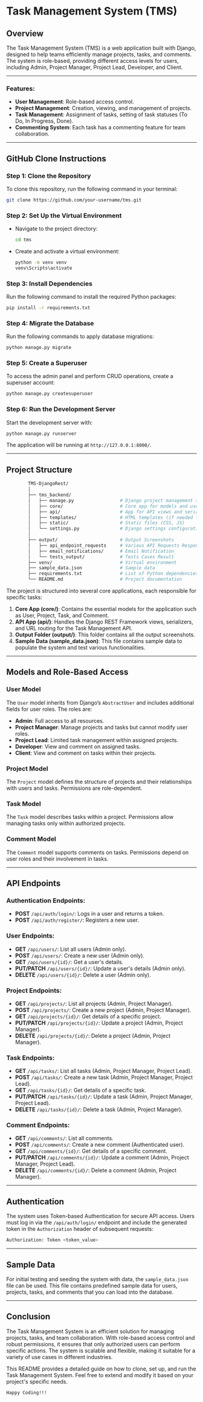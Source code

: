 # Task Management System (TMS)

## Overview

The Task Management System (TMS) is a web application built with Django, designed to help teams efficiently manage projects, tasks, and comments. The system is role-based, providing different access levels for users, including Admin, Project Manager, Project Lead, Developer, and Client.

---

### Features:
- **User Management**: Role-based access control.
- **Project Management**: Creation, viewing, and management of projects.
- **Task Management**: Assignment of tasks, setting of task statuses (To Do, In Progress, Done).
- **Commenting System**: Each task has a commenting feature for team collaboration.

---

## GitHub Clone Instructions

### Step 1: Clone the Repository
To clone this repository, run the following command in your terminal:

```bash
git clone https://github.com/your-username/tms.git
```
### Step 2: Set Up the Virtual Environment
- Navigate to the project directory:
    ```bash
    cd tms
    ```
- Create and activate a virtual environment:
    ```bash
    python -m venv venv
    venv\Scripts\activate
    ```
### Step 3: Install Dependencies
Run the following command to install the required Python packages:
```bash
pip install -r requirements.txt
```

### Step 4: Migrate the Database
Run the following commands to apply database migrations:
```bash
python manage.py migrate
```

### Step 5: Create a Superuser
To access the admin panel and perform CRUD operations, create a superuser account:
```bash
python manage.py createsuperuser
```

### Step 6: Run the Development Server
Start the development server with:
```bash
python manage.py runserver
```
The application will be running at `http://127.0.0.1:8000/`.

---

## Project Structure
```bash
        TMS-DjangoRest/
        │
        ├── tms_backend/
        │   ├── manage.py                 # Django project management script
        │   ├── core/                     # Core app for models and user management               
        │   ├── api/                      # App for API views and serializers
        │   ├── templates/                # HTML templates (if needed for views)
        │   ├── static/                   # Static files (CSS, JS)
        │   └── settings.py               # Django settings configuration
        │
        ├── output/                       # Output Screenshots
        │   ├── api_endpoint_requests     # Various API Requests Responses
        │   ├── email_notifications/      # Email Notification               
        │   └── tests_output/             # Tests Cases Result
        ├── venv/                         # Virtual environment
        ├── sample_data.json              # Sample data 
        ├── requirements.txt              # List of Python dependencies
        └── README.md                     # Project documentation
```

The project is structured into several core applications, each responsible for specific tasks:

1. **Core App (core/)**: Contains the essential models for the application such as User, Project, Task, and Comment.
2. **API App (api/)**: Handles the Django REST Framework views, serializers, and URL routing for the Task Management API.
3. **Output Folder (output/)**: This folder contains all the output screenshots.
4. **Sample Data (sample_data.json)**: This file contains sample data to populate the system and test various functionalities.

---

## Models and Role-Based Access

### User Model
The `User` model inherits from Django’s `AbstractUser` and includes additional fields for user roles. The roles are:

- **Admin**: Full access to all resources.
- **Project Manager**: Manage projects and tasks but cannot modify user roles.
- **Project Lead**: Limited task management within assigned projects.
- **Developer**: View and comment on assigned tasks.
- **Client**: View and comment on tasks within their projects.

### Project Model
The `Project` model defines the structure of projects and their relationships with users and tasks. Permissions are role-dependent.

### Task Model
The `Task` model describes tasks within a project. Permissions allow managing tasks only within authorized projects.

### Comment Model
The `Comment` model supports comments on tasks. Permissions depend on user roles and their involvement in tasks.

---

## API Endpoints

### Authentication Endpoints:
- **POST** `/api/auth/login/`: Logs in a user and returns a token.
- **POST** `/api/auth/register/`: Registers a new user.

### User Endpoints:
- **GET** `/api/users/`: List all users (Admin only).
- **POST** `/api/users/`: Create a new user (Admin only).
- **GET** `/api/users/{id}/`: Get a user's details.
- **PUT/PATCH** `/api/users/{id}/`: Update a user's details (Admin only).
- **DELETE** `/api/users/{id}/`: Delete a user (Admin only).

### Project Endpoints:
- **GET** `/api/projects/`: List all projects (Admin, Project Manager).
- **POST** `/api/projects/`: Create a new project (Admin, Project Manager).
- **GET** `/api/projects/{id}/`: Get details of a specific project.
- **PUT/PATCH** `/api/projects/{id}/`: Update a project (Admin, Project Manager).
- **DELETE** `/api/projects/{id}/`: Delete a project (Admin, Project Manager).

### Task Endpoints:
- **GET** `/api/tasks/`: List all tasks (Admin, Project Manager, Project Lead).
- **POST** `/api/tasks/`: Create a new task (Admin, Project Manager, Project Lead).
- **GET** `/api/tasks/{id}/`: Get details of a specific task.
- **PUT/PATCH** `/api/tasks/{id}/`: Update a task (Admin, Project Manager, Project Lead).
- **DELETE** `/api/tasks/{id}/`: Delete a task (Admin, Project Manager).

### Comment Endpoints:
- **GET** `/api/comments/`: List all comments.
- **POST** `/api/comments/`: Create a new comment (Authenticated user).
- **GET** `/api/comments/{id}/`: Get details of a specific comment.
- **PUT/PATCH** `/api/comments/{id}/`: Update a comment (Admin, Project Manager, Project Lead).
- **DELETE** `/api/comments/{id}/`: Delete a comment (Admin, Project Manager).

---

## Authentication

The system uses Token-based Authentication for secure API access. Users must log in via the `/api/auth/login/` endpoint and include the generated token in the `Authorization` header of subsequent requests:

```bash
Authorization: Token <token_value>
```

---

## Sample Data

For initial testing and seeding the system with data, the `sample_data.json` file can be used. This file contains predefined sample data for users, projects, tasks, and comments that you can load into the database.

---

## Conclusion

The Task Management System is an efficient solution for managing projects, tasks, and team collaboration. With role-based access control and robust permissions, it ensures that only authorized users can perform specific actions. The system is scalable and flexible, making it suitable for a variety of use cases in different industries.

This README provides a detailed guide on how to clone, set up, and run the Task Management System. Feel free to extend and modify it based on your project's specific needs.

```bash
Happy Coding!!!
```



